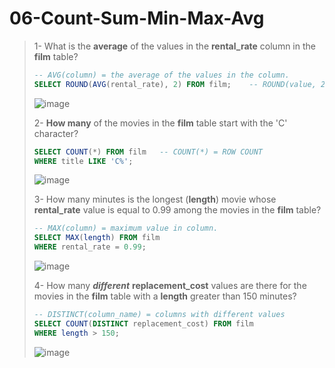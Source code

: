 # 06-Count-Sum-Min-Max-Avg

>1- What is the **average** of the values in the **rental_rate** column in the **film** table?
>``` SQL
> -- AVG(column) = the average of the values in the column. 
> SELECT ROUND(AVG(rental_rate), 2) FROM film;    -- ROUND(value, 2) = shows 2 digits. 
>```
> ![image](https://user-images.githubusercontent.com/57245919/131373661-f01d68d5-17da-4c26-90ef-87499edb4951.png)
>
>2- **How many** of the movies in the **film** table start with the 'C' character?
>``` SQL
> SELECT COUNT(*) FROM film   -- COUNT(*) = ROW COUNT
> WHERE title LIKE 'C%';
>```
> ![image](https://user-images.githubusercontent.com/57245919/131374159-2da6c87f-b7a4-471e-bf9d-8c4792ab3bbf.png)
>
>3- How many minutes is the longest (**length**) movie whose **rental_rate** value is equal to 0.99 among the movies in the **film** table?
>``` SQL
> -- MAX(column) = maximum value in column.
> SELECT MAX(length) FROM film
> WHERE rental_rate = 0.99;
>```
> ![image](https://user-images.githubusercontent.com/57245919/131374615-8a7eddac-d2c3-4af9-b8d0-0fc60e06b3a3.png)
>
>4- How many ***different*** **replacement_cost** values are there for the movies in the **film** table with a **length** greater than 150 minutes?
>``` SQL
> -- DISTINCT(column_name) = columns with different values 
> SELECT COUNT(DISTINCT replacement_cost) FROM film
> WHERE length > 150;
>```
> ![image](https://user-images.githubusercontent.com/57245919/131375287-a8c971a5-1203-4acb-ae0c-a3deff238442.png)
